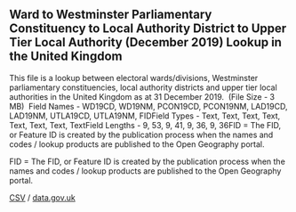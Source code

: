 ## Ward to Westminster Parliamentary Constituency to Local Authority District to Upper Tier Local Authority (December 2019) Lookup in the United Kingdom

This file is a lookup between electoral wards/divisions, Westminster parliamentary constituencies, local authority districts and upper tier local authorities in the United Kingdom as at 31 December 2019.  (File Size - 3 MB)  Field Names - WD19CD, WD19NM, PCON19CD, PCON19NM, LAD19CD, LAD19NM, UTLA19CD, UTLA19NM, FIDField Types - Text, Text, Text, Text, Text, Text, Text, TextField Lengths - 9, 53, 9, 41, 9, 36, 9, 36FID = The FID, or Feature ID is created by
the publication process when the names and codes / lookup products are
published to the Open Geography portal. 

FID = The FID, or Feature ID is created by
the publication process when the names and codes / lookup products are
published to the Open Geography portal. 

[CSV](csv/218.csv) / [data.gov.uk](https://data.gov.uk/dataset/410e1e69-744a-47f3-816b-4ebbec5809ae/ward-to-westminster-parliamentary-constituency-to-local-authority-district-to-upper-tier-local-authority-december-2019-lookup-in-the-united-kingdom)

